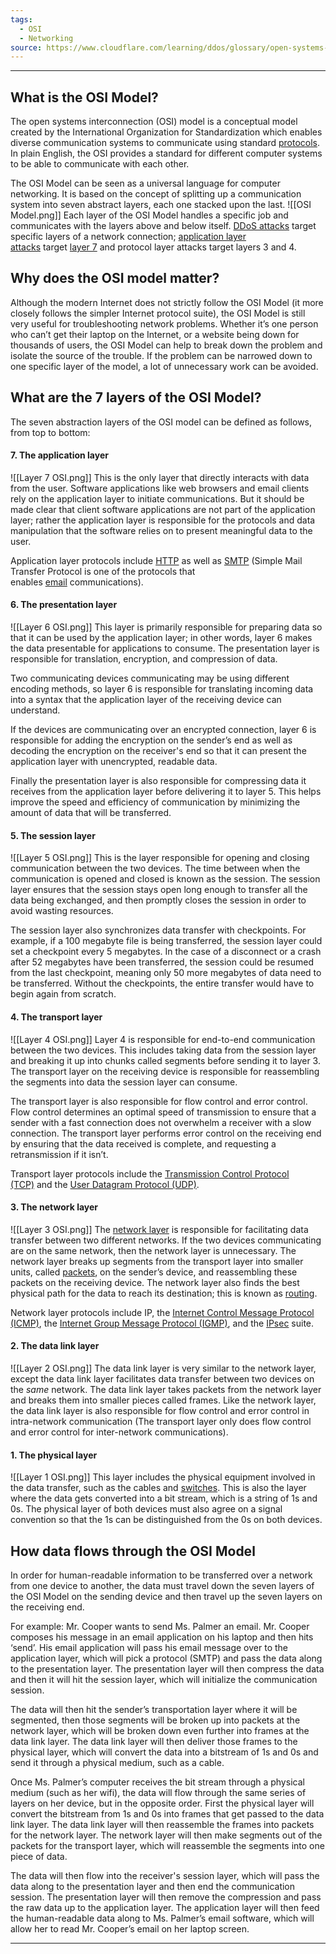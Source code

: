 ```yaml
---
tags:
  - OSI
  - Networking
source: https://www.cloudflare.com/learning/ddos/glossary/open-systems-interconnection-model-osi/
---
```

___
## What is the OSI Model?
The open systems interconnection (OSI) model is a conceptual model created by the International Organization for Standardization which enables diverse communication systems to communicate using standard [protocols](https://www.cloudflare.com/learning/network-layer/what-is-a-protocol/). In plain English, the OSI provides a standard for different computer systems to be able to communicate with each other.

The OSI Model can be seen as a universal language for computer networking. It is based on the concept of splitting up a communication system into seven abstract layers, each one stacked upon the last.
![[OSI Model.png]]
Each layer of the OSI Model handles a specific job and communicates with the layers above and below itself. [DDoS attacks](https://www.cloudflare.com/learning/ddos/what-is-a-ddos-attack/) target specific layers of a network connection; [application layer attacks](https://www.cloudflare.com/learning/ddos/application-layer-ddos-attack/) target [layer 7](https://www.cloudflare.com/learning/ddos/what-is-layer-7/) and protocol layer attacks target layers 3 and 4.
## Why does the OSI model matter?
Although the modern Internet does not strictly follow the OSI Model (it more closely follows the simpler Internet protocol suite), the OSI Model is still very useful for troubleshooting network problems. Whether it’s one person who can’t get their laptop on the Internet, or a website being down for thousands of users, the OSI Model can help to break down the problem and isolate the source of the trouble. If the problem can be narrowed down to one specific layer of the model, a lot of unnecessary work can be avoided.
## What are the 7 layers of the OSI Model?
The seven abstraction layers of the OSI model can be defined as follows, from top to bottom:
#### **7. The application layer**
![[Layer 7 OSI.png]]
This is the only layer that directly interacts with data from the user. Software applications like web browsers and email clients rely on the application layer to initiate communications. But it should be made clear that client software applications are not part of the application layer; rather the application layer is responsible for the protocols and data manipulation that the software relies on to present meaningful data to the user.

Application layer protocols include [HTTP](https://www.cloudflare.com/learning/ddos/glossary/hypertext-transfer-protocol-http/) as well as [SMTP](https://www.cloudflare.com/learning/email-security/what-is-smtp/) (Simple Mail Transfer Protocol is one of the protocols that enables [email](https://www.cloudflare.com/learning/email-security/what-is-email/) communications).
#### **6. The presentation layer**
![[Layer 6 OSI.png]]
This layer is primarily responsible for preparing data so that it can be used by the application layer; in other words, layer 6 makes the data presentable for applications to consume. The presentation layer is responsible for translation, encryption, and compression of data.

Two communicating devices communicating may be using different encoding methods, so layer 6 is responsible for translating incoming data into a syntax that the application layer of the receiving device can understand.

If the devices are communicating over an encrypted connection, layer 6 is responsible for adding the encryption on the sender’s end as well as decoding the encryption on the receiver's end so that it can present the application layer with unencrypted, readable data.

Finally the presentation layer is also responsible for compressing data it receives from the application layer before delivering it to layer 5. This helps improve the speed and efficiency of communication by minimizing the amount of data that will be transferred.
#### **5. The session layer**
![[Layer 5 OSI.png]]
This is the layer responsible for opening and closing communication between the two devices. The time between when the communication is opened and closed is known as the session. The session layer ensures that the session stays open long enough to transfer all the data being exchanged, and then promptly closes the session in order to avoid wasting resources.

The session layer also synchronizes data transfer with checkpoints. For example, if a 100 megabyte file is being transferred, the session layer could set a checkpoint every 5 megabytes. In the case of a disconnect or a crash after 52 megabytes have been transferred, the session could be resumed from the last checkpoint, meaning only 50 more megabytes of data need to be transferred. Without the checkpoints, the entire transfer would have to begin again from scratch.
#### **4. The transport layer**
![[Layer 4 OSI.png]]
Layer 4 is responsible for end-to-end communication between the two devices. This includes taking data from the session layer and breaking it up into chunks called segments before sending it to layer 3. The transport layer on the receiving device is responsible for reassembling the segments into data the session layer can consume.

The transport layer is also responsible for flow control and error control. Flow control determines an optimal speed of transmission to ensure that a sender with a fast connection does not overwhelm a receiver with a slow connection. The transport layer performs error control on the receiving end by ensuring that the data received is complete, and requesting a retransmission if it isn’t.

Transport layer protocols include the [Transmission Control Protocol (TCP)](https://www.cloudflare.com/learning/ddos/glossary/tcp-ip/) and the [User Datagram Protocol (UDP)](https://www.cloudflare.com/learning/ddos/glossary/user-datagram-protocol-udp/).
#### **3. The network layer**
![[Layer 3 OSI.png]]
The [network layer](https://www.cloudflare.com/learning/network-layer/what-is-the-network-layer/) is responsible for facilitating data transfer between two different networks. If the two devices communicating are on the same network, then the network layer is unnecessary. The network layer breaks up segments from the transport layer into smaller units, called [packets](https://www.cloudflare.com/learning/network-layer/what-is-a-packet/), on the sender’s device, and reassembling these packets on the receiving device. The network layer also finds the best physical path for the data to reach its destination; this is known as [routing](https://www.cloudflare.com/learning/network-layer/what-is-routing/).

Network layer protocols include IP, the [Internet Control Message Protocol (ICMP)](https://www.cloudflare.com/learning/ddos/glossary/internet-control-message-protocol-icmp/), the [Internet Group Message Protocol (IGMP)](https://www.cloudflare.com/learning/network-layer/what-is-igmp/), and the [IPsec](https://www.cloudflare.com/learning/network-layer/what-is-ipsec/) suite.
#### **2. The data link layer**
![[Layer 2 OSI.png]]
The data link layer is very similar to the network layer, except the data link layer facilitates data transfer between two devices on the _same_ network. The data link layer takes packets from the network layer and breaks them into smaller pieces called frames. Like the network layer, the data link layer is also responsible for flow control and error control in intra-network communication (The transport layer only does flow control and error control for inter-network communications).
#### **1. The physical layer**
![[Layer 1 OSI.png]]
This layer includes the physical equipment involved in the data transfer, such as the cables and [switches](https://www.cloudflare.com/learning/network-layer/what-is-a-network-switch/). This is also the layer where the data gets converted into a bit stream, which is a string of 1s and 0s. The physical layer of both devices must also agree on a signal convention so that the 1s can be distinguished from the 0s on both devices.
## How data flows through the OSI Model
In order for human-readable information to be transferred over a network from one device to another, the data must travel down the seven layers of the OSI Model on the sending device and then travel up the seven layers on the receiving end.

For example: Mr. Cooper wants to send Ms. Palmer an email. Mr. Cooper composes his message in an email application on his laptop and then hits ‘send’. His email application will pass his email message over to the application layer, which will pick a protocol (SMTP) and pass the data along to the presentation layer. The presentation layer will then compress the data and then it will hit the session layer, which will initialize the communication session.

The data will then hit the sender’s transportation layer where it will be segmented, then those segments will be broken up into packets at the network layer, which will be broken down even further into frames at the data link layer. The data link layer will then deliver those frames to the physical layer, which will convert the data into a bitstream of 1s and 0s and send it through a physical medium, such as a cable.

Once Ms. Palmer’s computer receives the bit stream through a physical medium (such as her wifi), the data will flow through the same series of layers on her device, but in the opposite order. First the physical layer will convert the bitstream from 1s and 0s into frames that get passed to the data link layer. The data link layer will then reassemble the frames into packets for the network layer. The network layer will then make segments out of the packets for the transport layer, which will reassemble the segments into one piece of data.

The data will then flow into the receiver's session layer, which will pass the data along to the presentation layer and then end the communication session. The presentation layer will then remove the compression and pass the raw data up to the application layer. The application layer will then feed the human-readable data along to Ms. Palmer’s email software, which will allow her to read Mr. Cooper’s email on her laptop screen.
___